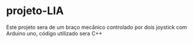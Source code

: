 # projeto-LIA

Este projeto sera de um braço mecânico controlado por dois joystick com Arduino uno, código utilizado sera C++
